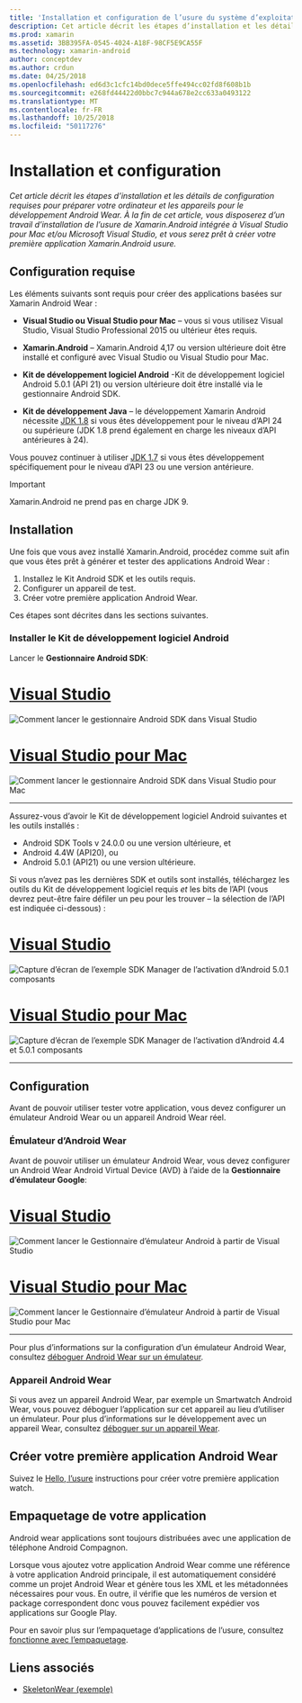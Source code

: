 ```yaml
---
title: 'Installation et configuration de l’usure du système d’exploitation onXamarin.Android '
description: Cet article décrit les étapes d’installation et les détails de configuration requises pour préparer votre ordinateur et les appareils pour le développement Android Wear. À la fin de cet article, vous disposerez d’un travail d’installation de l’usure de Xamarin.Android intégrée à Visual Studio pour Mac et/ou Microsoft Visual Studio, et vous serez prêt à créer votre première application Xamarin.Android usure.
ms.prod: xamarin
ms.assetid: 3BB395FA-0545-4024-A18F-98CF5E9CA55F
ms.technology: xamarin-android
author: conceptdev
ms.author: crdun
ms.date: 04/25/2018
ms.openlocfilehash: ed6d3c1cfc14bd0dece5ffe494cc02fd8f608b1b
ms.sourcegitcommit: e268fd44422d0bbc7c944a678e2cc633a0493122
ms.translationtype: MT
ms.contentlocale: fr-FR
ms.lasthandoff: 10/25/2018
ms.locfileid: "50117276"
---
```

# <a name="setup-and-installation"></a>Installation et configuration

_Cet article décrit les étapes d’installation et les détails de configuration requises pour préparer votre ordinateur et les appareils pour le développement Android Wear. À la fin de cet article, vous disposerez d’un travail d’installation de l’usure de Xamarin.Android intégrée à Visual Studio pour Mac et/ou Microsoft Visual Studio, et vous serez prêt à créer votre première application Xamarin.Android usure._

## <a name="requirements"></a>Configuration requise

Les éléments suivants sont requis pour créer des applications basées sur Xamarin Android Wear :

-   **Visual Studio ou Visual Studio pour Mac** &ndash; vous si vous utilisez Visual Studio, Visual Studio Professional 2015 ou ultérieur êtes requis.

-   **Xamarin.Android** &ndash; Xamarin.Android 4,17 ou version ultérieure doit être installé et configuré avec Visual Studio ou Visual Studio pour Mac.

-   **Kit de développement logiciel Android** -Kit de développement logiciel Android 5.0.1 (API 21) ou version ultérieure doit être installé via le gestionnaire Android SDK.

-   **Kit de développement Java** &ndash; le développement Xamarin Android nécessite [JDK 1.8](http://www.oracle.com/technetwork/java/javase/downloads/jdk8-downloads-2133151.html) si vous êtes développement pour le niveau d’API 24 ou supérieure (JDK 1.8 prend également en charge les niveaux d’API antérieures à 24).

Vous pouvez continuer à utiliser [JDK 1.7](http://www.oracle.com/technetwork/java/javase/downloads/jdk7-downloads-1880260.html) si vous êtes développement spécifiquement pour le niveau d’API 23 ou une version antérieure.

> [!IMPORTANT]
> Xamarin.Android ne prend pas en charge JDK 9.

## <a name="installation"></a>Installation

Une fois que vous avez installé Xamarin.Android, procédez comme suit afin que vous êtes prêt à générer et tester des applications Android Wear : 

1.  Installez le Kit Android SDK et les outils requis.
2.  Configurer un appareil de test.
3.  Créer votre première application Android Wear.

Ces étapes sont décrites dans les sections suivantes.


### <a name="install-android-sdk-and-tools"></a>Installer le Kit de développement logiciel Android 

Lancer le **Gestionnaire Android SDK**: 

# <a name="visual-studiotabwindows"></a>[Visual Studio](#tab/windows)

![Comment lancer le gestionnaire Android SDK dans Visual Studio](installation-images/vs/sdk-menu.png)

# <a name="visual-studio-for-mactabmacos"></a>[Visual Studio pour Mac](#tab/macos)

![Comment lancer le gestionnaire Android SDK dans Visual Studio pour Mac](installation-images/xs/sdk-menu.png)

-----


Assurez-vous d’avoir le Kit de développement logiciel Android suivantes et les outils installés :

* Android SDK Tools v 24.0.0 ou une version ultérieure, et
* Android 4.4W (API20), ou
* Android 5.0.1 (API21) ou une version ultérieure.

Si vous n’avez pas les dernières SDK et outils sont installés, téléchargez les outils du Kit de développement logiciel requis *et* les bits de l’API (vous devrez peut-être faire défiler un peu pour les trouver &ndash; la sélection de l’API est indiquée ci-dessous) : 

# <a name="visual-studiotabwindows"></a>[Visual Studio](#tab/windows)

![Capture d’écran de l’exemple SDK Manager de l’activation d’Android 5.0.1 composants](installation-images/vs/sdk-select.png)

# <a name="visual-studio-for-mactabmacos"></a>[Visual Studio pour Mac](#tab/macos)

![Capture d’écran de l’exemple SDK Manager de l’activation d’Android 4.4 et 5.0.1 composants](installation-images/xs/sdk-select.png)

-----


## <a name="configuration"></a>Configuration

Avant de pouvoir utiliser tester votre application, vous devez configurer un émulateur Android Wear ou un appareil Android Wear réel. 


### <a name="android-wear-emulator"></a>Émulateur d’Android Wear

Avant de pouvoir utiliser un émulateur Android Wear, vous devez configurer un Android Wear Android Virtual Device (AVD) à l’aide de la **Gestionnaire d’émulateur Google**:

# <a name="visual-studiotabwindows"></a>[Visual Studio](#tab/windows)

![Comment lancer le Gestionnaire d’émulateur Android à partir de Visual Studio](installation-images/vs/emulator-menu.png)

# <a name="visual-studio-for-mactabmacos"></a>[Visual Studio pour Mac](#tab/macos)

![Comment lancer le Gestionnaire d’émulateur Android à partir de Visual Studio pour Mac](installation-images/xs/emulator-menu.png)

-----

Pour plus d’informations sur la configuration d’un émulateur Android Wear, consultez [déboguer Android Wear sur un émulateur](~/android/wear/deploy-test/debug-on-emulator.md).


### <a name="android-wear-device"></a>Appareil Android Wear

Si vous avez un appareil Android Wear, par exemple un Smartwatch Android Wear, vous pouvez déboguer l’application sur cet appareil au lieu d’utiliser un émulateur. Pour plus d’informations sur le développement avec un appareil Wear, consultez [déboguer sur un appareil Wear](~/android/wear/deploy-test/debug-on-device.md).


## <a name="create-your-first-android-wear-app"></a>Créer votre première application Android Wear

Suivez le [Hello, l’usure](~/android/wear/get-started/hello-wear.md) instructions pour créer votre première application watch.


## <a name="packaging-your-app"></a>Empaquetage de votre application

Android wear applications sont toujours distribuées avec une application de téléphone Android Compagnon. 

Lorsque vous ajoutez votre application Android Wear comme une référence à votre application Android principale, il est automatiquement considéré comme un projet Android Wear et génère tous les XML et les métadonnées nécessaires pour vous. En outre, il vérifie que les numéros de version et package correspondent donc vous pouvez facilement expédier vos applications sur Google Play. 

Pour en savoir plus sur l’empaquetage d’applications de l’usure, consultez [fonctionne avec l’empaquetage](~/android/wear/deploy-test/packaging.md).


## <a name="related-links"></a>Liens associés

- [SkeletonWear (exemple)](https://developer.xamarin.com/samples/SkeletonWear/)
